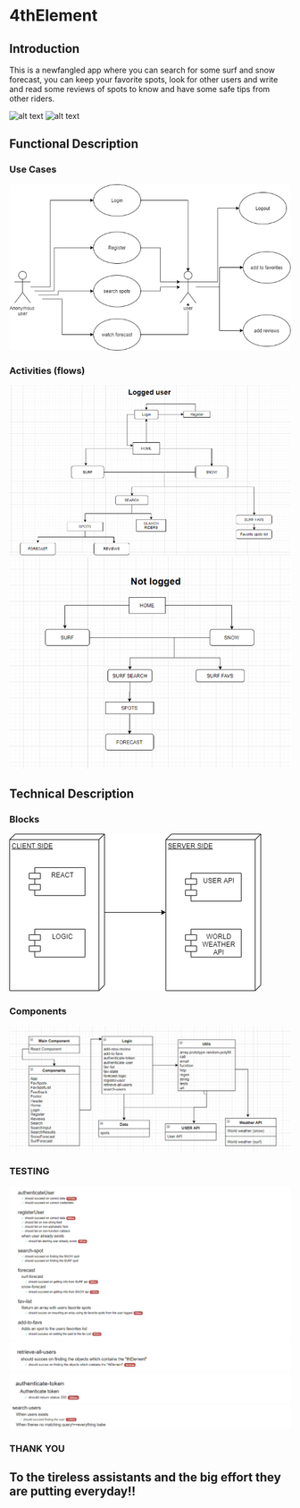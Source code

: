 # 4thElement

## Introduction

This is a newfangled app where you can search for some surf and snow forecast, you can keep your favorite spots, look for other users and write and read some reviews of spots to know and have some safe tips from other riders.

![alt text](https://media.giphy.com/media/dJUtqIcqeyMvK/giphy.gif)
![alt text](https://media.giphy.com/media/3j1c86T5dcLoIgGxh4/giphy.gif)

## Functional Description

### Use Cases

![alt text](app/images/Untitled_Diagram_2.PNG)

### Activities (flows)

![alt text](app/images/logged-diagram.PNG)
![alt text](app/images/not-logged-diagram.PNG)

## Technical Description

### Blocks

![alt text](app/images/block-diagram.png)


### Components

![alt text](app/images/components-diagram.PNG)


### TESTING

![alt text](app/images/1st-specs.PNG)
![alt text](app/images/2nd-spec.PNG)
![alt text](app/images/3-specs.PNG)
![alt text](app/images/last-spec.PNG)

### THANK YOU
<h2>To the tireless assistants and the big effort they are putting everyday!! </h2>
